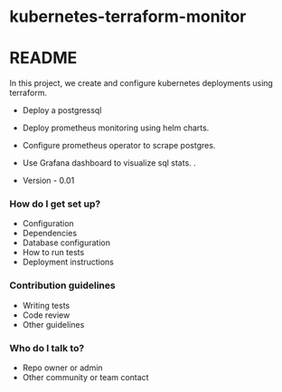 # kubernetes-terraform-monitor
# README #
In this project, we create and configure kubernetes deployments using terraform.
* Deploy a postgressql 
* Deploy prometheus monitoring using helm charts.
* Configure prometheus operator to scrape postgres.
* Use Grafana dashboard to visualize sql stats. .

* Version - 0.01

### How do I get set up? ###

* Configuration
* Dependencies
* Database configuration
* How to run tests
* Deployment instructions

### Contribution guidelines ###

* Writing tests
* Code review
* Other guidelines

### Who do I talk to? ###

* Repo owner or admin
* Other community or team contact